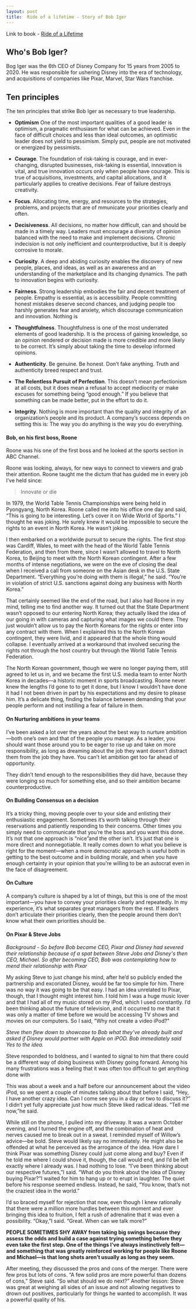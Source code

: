```yaml
---
layout: post
title:  Ride of a lifetime - Story of Bob Iger
---
```


Link to book - [Ride of a Lifetime](https://amzn.to/3fSkju3)

## Who's Bob Iger?

Bog Iger was the 6th CEO of Disney Company for 15 years from 2005 to 2020. He was responsible for ushering Disney into the era of technology, and acquisitions of companies like Pixar, Marvel, Star Wars franchise.

## Ten principles

The ten principles that strike Bob Iger as necessary to true leadership.

- **Optimism** One of the most important qualities of a good leader is optimism, a pragmatic enthusiasm for what can be achieved. Even in the face of difficult choices and less than ideal outcomes, an optimistic leader does not yield to pessimism. Simply put, people are not motivated or energized by pessimists.

- **Courage**. The foundation of risk-taking is courage, and in ever-changing, disrupted businesses, risk-taking is essential, innovation is vital, and true innovation occurs only when people have courage. This is true of acquisitions, investments, and capital allocations, and it particularly applies to creative decisions. Fear of failure destroys creativity.

- **Focus**. Allocating time, energy, and resources to the strategies, problems, and projects that are of
mmunicate your priorities clearly and often.

- **Decisiveness**. All decisions, no matter how difficult, can and should be made in a timely way. Leaders must encourage a diversity of opinion balanced with the need to make and implement decisions. Chronic indecision is not only inefficient and counterproductive, but it is deeply corrosive to morale.

- **Curiosity**. A deep and abiding curiosity enables the discovery of new people, places, and ideas, as well as an awareness and an understanding of the marketplace and its changing dynamics. The path to innovation begins with curiosity.

- **Fairness**. Strong leadership embodies the fair and decent treatment of people. Empathy is essential, as is accessibility. People committing honest mistakes deserve second chances, and judging people too harshly generates fear and anxiety, which discourage communication and innovation. Nothing is

- **Thoughtfulness**. Thoughtfulness is one of the most underrated elements of good leadership. It is the process of gaining knowledge, so an opinion rendered or decision made is more credible and more likely to be correct. It’s simply about taking the time to develop informed opinions.

- **Authenticity**. Be genuine. Be honest. Don’t fake anything. Truth and authenticity breed respect and trust.

- **The Relentless Pursuit of Perfection**. This doesn’t mean perfectionism at all costs, but it does mean a refusal to accept mediocrity or make excuses for something being “good enough.” If you believe that something can be made better, put in the effort to do it.

- **Integrity**. Nothing is more important than the quality and integrity of an organization’s people and its product. A company’s success depends on setting  this is: The way you do anything is the way you do everything.

#### Bob, on his first boss, Roone

Roone was his one of the first boss and he looked at the sports section in ABC Channel.

Roone was looking, always, for new ways to connect to viewers and grab their attention. Roone taught me the dictum that has guided me in every job I’ve held since:

> Innovate or die

In 1979, the World Table Tennis Championships were being held in Pyongyang, North Korea. Roone called me into his office one day and said, “This is going to be interesting. Let’s cover it on Wide World of Sports.” I thought he was joking. He surely knew it would be impossible to secure the rights to an event in North Korea. He wasn’t joking.

I then embarked on a worldwide pursuit to secure the rights. The first stop was Cardiff, Wales, to meet with the head of the World Table Tennis Federation, and then from there, since I wasn’t allowed to travel to North Korea, to Beijing to meet with the North Korean contingent. After a few months of intense negotiations, we were on the eve of closing the deal when I received a call from someone on the Asian desk in the U.S. State Department. “Everything you’re doing with them is illegal,” he said. “You’re in violation of strict U.S. sanctions against doing any business with North Korea.”

That certainly seemed like the end of the road, but I also had Roone in my mind, telling me to find another way. It turned out that the State Department wasn’t opposed to our entering North Korea; they actually liked the idea of our going in with cameras and capturing what images we could there. They just wouldn’t allow us to pay the North Koreans for the rights or enter into any contract with them. When I explained this to the North Korean contingent, they were livid, and it appeared that the whole thing would collapse. I eventually arrived at a workaround that involved securing the rights not through the host country but through the World Table Tennis Federation.

The North Korean government, though we were no longer paying them, still agreed to let us in, and we became the first U.S. media team to enter North Korea in decades—a historic moment in sports broadcasting. Roone never knew the lengths I’d gone to to get it done, but I know I wouldn’t have done it had I not been driven in part by his expectations and my desire to please him. It’s a delicate thing, finding the balance between demanding that your people perform and not instilling a fear of failure in them.

#### On Nurturing ambitions in your teams

I’ve been asked a lot over the years about the best way to nurture ambition—both one’s own and that of the people you manage. As a leader, you should want those around you to be eager to rise up and take on more responsibility, as long as dreaming about the job they want doesn’t distract them from the job they have. You can’t let ambition get too far ahead of opportunity.

They didn’t tend enough to the responsibilities they did have, because they were longing so much for something else, and so their ambition became counterproductive.

#### On Building Consensus on a decision

It’s a tricky thing, moving people over to your side and enlisting their enthusiastic engagement. Sometimes it’s worth talking through their reservations and patiently responding to their concerns. Other times you simply need to communicate that you’re the boss and you want this done. It’s not that one approach is “nice”and the other isn’t. It’s just that one is more direct and nonnegotiable. It really comes down to what you believe is right for the moment—when a more democratic approach is useful both in getting to the best outcome and in building morale, and when you have enough certainty in your opinion that you’re willing to be an autocrat even in the face of disagreement.

#### On Culture

A company’s culture is shaped by a lot of things, but this is one of the most important—you have to convey your priorities clearly and repeatedly. In my experience, it’s what separates great managers from the rest. If leaders don’t articulate their priorities clearly, then the people around them don’t know what their own priorities should be.

#### On Pixar & Steve Jobs

<i>Background - So before Bob became CEO, Pixar and Disney had severed their relationship because of a spat between Steve Jobs and Disney's then CEO, Michael. So after becoming CEO, Bob was contemplating how to mend their relationship with Pixar </i>

My asking Steve to just change his mind, after he’d so publicly ended the partnership and excoriated Disney, would be far too simple for him. There was no way it was going to be that easy. I had an idea unrelated to Pixar, though, that I thought might interest him. I told him I was a huge music lover and that I had all of my music stored on my iPod, which I used constantly. I’d been thinking about the future of television, and it occurred to me that it was only a matter of time before we would be accessing TV shows and movies on our computers. So I said, "Why not create a video iPod?"

<i>Steve then flew down to showcase to Bob what they've already built and asked if Disney would partner with Apple on iPOD. Bob immediately said Yes to the idea.</i>

Steve responded to boldness, and I wanted to signal to him that there could be a different way of doing business with Disney going forward. Among his many frustrations was a feeling that it was often too difficult to get anything done with

This was about a week and a half before our announcement about the video iPod, so we spent a couple of minutes talking about that before I said, “Hey, I have another crazy idea. Can I come see you in a day or two to discuss it?” I didn’t yet fully appreciate just how much Steve liked radical ideas. “Tell me now,”he said.

While still on the phone, I pulled into my driveway. It was a warm October evening, and I turned the engine off, and the combination of heat and nerves caused me to break out in a sweat. I reminded myself of Willow’s advice—be bold. Steve would likely say no immediately. He might also be offended at what he perceived as the arrogance of the idea. How dare I think Pixar was something Disney could just come along and buy? Even if he told me where I could shove it, though, the call would end, and I’d be left exactly where I already was. I had nothing to lose. “I’ve been thinking about our respective futures,”I said. “What do you think about the idea of Disney buying Pixar?”I waited for him to hang up or to erupt in laughter. The quiet before his response seemed endless. Instead, he said, “You know, that’s not the craziest idea in the world.”

I’d so braced myself for rejection that now, even though I knew rationally that there were a million more hurdles between this moment and ever bringing this idea to fruition, I felt a rush of adrenaline that it was even a possibility. “Okay,”I said. “Great. When can we talk more?”

<b>PEOPLE SOMETIMES SHY AWAY from taking big swings because they assess the odds and build a case against trying something before they even take the first step. One of the things I’ve always instinctively felt—and something that was greatly reinforced working for people like Roone and Michael—is that long shots aren’t usually as long as they seem. </b>

After meeting, they discussed the pros and cons of the merger. There were few pros but lots of cons. “A few solid pros are more powerful than dozens of cons,” Steve said. “So what should we do next?” Another lesson: Steve was great at weighing all sides of an issue and not allowing negatives to drown out positives, particularly for things he wanted to accomplish. It was a powerful quality of his.


<br>
